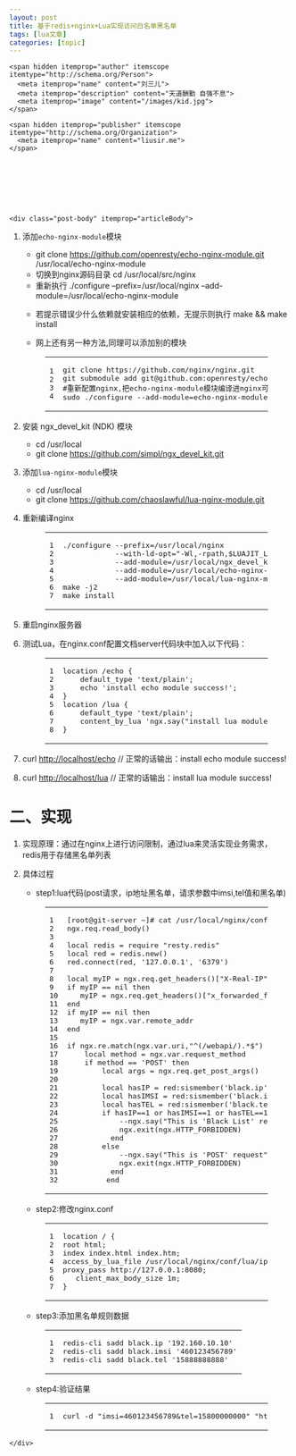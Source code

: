 ```yaml
---
layout: post
title: 基于redis+nginx+Lua实现访问白名单黑名单 
tags: [lua文章]
categories: [topic]
---
```


    

    <span hidden itemprop="author" itemscope itemtype="http://schema.org/Person">
      <meta itemprop="name" content="刘三儿">
      <meta itemprop="description" content="天道酬勤 自强不息">
      <meta itemprop="image" content="/images/kid.jpg">
    </span>

    <span hidden itemprop="publisher" itemscope itemtype="http://schema.org/Organization">
      <meta itemprop="name" content="liusir.me">
    </span>

    
      
    

    
    
    
    <div class="post-body" itemprop="articleBody">

      
      

      
        
<ol>
<li>
<p>添加<code>echo-nginx-module</code>模块</p>
<ul>
<li>git clone <a href="https://github.com/openresty/echo-nginx-module.git" target="_blank" rel="noopener noreferrer">https://github.com/openresty/echo-nginx-module.git</a> /usr/local/echo-nginx-module</li>
<li>切换到nginx源码目录 cd /usr/local/src/nginx</li>
<li>重新执行 ./configure –prefix=/usr/local/nginx –add-module=/usr/local/echo-nginx-module</li>
<li>
<p>若提示错误少什么依赖就安装相应的依赖，无提示则执行 make &amp;&amp; make install</p>
</li>
<li>
<p>网上还有另一种方法,同理可以添加别的模块</p>
</li>
</ul>
<figure class="highlight plain"><table><tr>
<td class="gutter"><pre><span class="line">1</span><br><span class="line">2</span><br><span class="line">3</span><br><span class="line">4</span><br></pre></td>
<td class="code"><pre><span class="line">git clone https://github.com/nginx/nginx.git</span><br><span class="line">git submodule add git@github.com:openresty/echo-nginx-module.git</span><br><span class="line">#重新配置nginx,把echo-nginx-module模块编译进nginx可执行文档</span><br><span class="line">sudo ./configure --add-module=echo-nginx-module</span><br></pre></td>
</tr></table></figure>
</li>
<li>
<p>安装 ngx_devel_kit (NDK) 模块</p>
<ul>
<li>cd /usr/local </li>
<li>git clone <a href="https://github.com/simpl/ngx_devel_kit.git" target="_blank" rel="noopener noreferrer">https://github.com/simpl/ngx_devel_kit.git</a>  </li>
</ul>
</li>
<li>
<p>添加<code>lua-nginx-module</code>模块</p>
<ul>
<li>cd /usr/local </li>
<li>git clone <a href="https://github.com/chaoslawful/lua-nginx-module.git" target="_blank" rel="noopener noreferrer">https://github.com/chaoslawful/lua-nginx-module.git</a>
</li>
</ul>
</li>
<li>
<p>重新编译nginx</p>
<figure class="highlight plain"><table><tr>
<td class="gutter"><pre><span class="line">1</span><br><span class="line">2</span><br><span class="line">3</span><br><span class="line">4</span><br><span class="line">5</span><br><span class="line">6</span><br><span class="line">7</span><br></pre></td>
<td class="code"><pre><span class="line">./configure --prefix=/usr/local/nginx </span><br><span class="line">            --with-ld-opt="-Wl,-rpath,$LUAJIT_LIB" </span><br><span class="line">            --add-module=/usr/local/ngx_devel_kit  </span><br><span class="line">            --add-module=/usr/local/echo-nginx-module </span><br><span class="line">            --add-module=/usr/local/lua-nginx-module </span><br><span class="line">make -j2 </span><br><span class="line">make install</span><br></pre></td>
</tr></table></figure>
</li>
<li>
<p>重启nginx服务器</p>
</li>
<li>
<p>测试Lua，在nginx.conf配置文档server代码块中加入以下代码：</p>
 <figure class="highlight plain"><table><tr>
<td class="gutter"><pre><span class="line">1</span><br><span class="line">2</span><br><span class="line">3</span><br><span class="line">4</span><br><span class="line">5</span><br><span class="line">6</span><br><span class="line">7</span><br><span class="line">8</span><br></pre></td>
<td class="code"><pre><span class="line">location /echo { </span><br><span class="line">    default_type 'text/plain'; </span><br><span class="line">    echo 'install echo module success!'; </span><br><span class="line">} </span><br><span class="line">location /lua { </span><br><span class="line">    default_type 'text/plain'; </span><br><span class="line">    content_by_lua 'ngx.say("install lua module success!")'; </span><br><span class="line">}</span><br></pre></td>
</tr></table></figure>
</li>
<li>
<p>curl <a href="https://liusir.me/http://localhost/echo" target="_blank" rel="noopener noreferrer">http://localhost/echo</a>  // 正常的话输出：install echo module success!</p>
</li>
<li>curl <a href="https://liusir.me/http://localhost/lua" target="_blank" rel="noopener noreferrer">http://localhost/lua</a>   // 正常的话输出：install lua module success!</li>
</ol>
<h1 id="二、实现">
<a href="https://liusir.me/#%E4%BA%8C%E3%80%81%E5%AE%9E%E7%8E%B0" class="headerlink" title="二、实现"></a>二、实现</h1>
<ol>
<li>实现原理：通过在nginx上进行访问限制，通过lua来灵活实现业务需求，redis用于存储黑名单列表</li>
<li>
<p>具体过程</p>
<ul>
<li>step1:lua代码(post请求，ip地址黑名单，请求参数中imsi,tel值和黑名单)</li>
</ul>
<figure class="highlight plain"><table><tr>
<td class="gutter"><pre><span class="line">1</span><br><span class="line">2</span><br><span class="line">3</span><br><span class="line">4</span><br><span class="line">5</span><br><span class="line">6</span><br><span class="line">7</span><br><span class="line">8</span><br><span class="line">9</span><br><span class="line">10</span><br><span class="line">11</span><br><span class="line">12</span><br><span class="line">13</span><br><span class="line">14</span><br><span class="line">15</span><br><span class="line">16</span><br><span class="line">17</span><br><span class="line">18</span><br><span class="line">19</span><br><span class="line">20</span><br><span class="line">21</span><br><span class="line">22</span><br><span class="line">23</span><br><span class="line">24</span><br><span class="line">25</span><br><span class="line">26</span><br><span class="line">27</span><br><span class="line">28</span><br><span class="line">29</span><br><span class="line">30</span><br><span class="line">31</span><br><span class="line">32</span><br></pre></td>
<td class="code"><pre><span class="line">[root@git-server ~]# cat /usr/local/nginx/conf/lua/ipblacklist.lua</span><br><span class="line">ngx.req.read_body()</span><br><span class="line"></span><br><span class="line">local redis = require "resty.redis"</span><br><span class="line">local red = redis.new()</span><br><span class="line">red.connect(red, '127.0.0.1', '6379')</span><br><span class="line"></span><br><span class="line">local myIP = ngx.req.get_headers()["X-Real-IP"]</span><br><span class="line">if myIP == nil then</span><br><span class="line">   myIP = ngx.req.get_headers()["x_forwarded_for"]</span><br><span class="line">end</span><br><span class="line">if myIP == nil then</span><br><span class="line">   myIP = ngx.var.remote_addr</span><br><span class="line">end</span><br><span class="line"></span><br><span class="line">if ngx.re.match(ngx.var.uri,"^(/webapi/).*$") then</span><br><span class="line">    local method = ngx.var.request_method</span><br><span class="line">    if method == 'POST' then</span><br><span class="line">        local args = ngx.req.get_post_args()</span><br><span class="line"></span><br><span class="line">        local hasIP = red:sismember('black.ip',myIP)</span><br><span class="line">        local hasIMSI = red:sismember('black.imsi',args.imsi)</span><br><span class="line">        local hasTEL = red:sismember('black.tel',args.tel)</span><br><span class="line">        if hasIP==1 or hasIMSI==1 or hasTEL==1 then</span><br><span class="line">            --ngx.say("This is 'Black List' request")</span><br><span class="line">            ngx.exit(ngx.HTTP_FORBIDDEN)</span><br><span class="line">          end</span><br><span class="line">        else</span><br><span class="line">            --ngx.say("This is 'POST' request")</span><br><span class="line">            ngx.exit(ngx.HTTP_FORBIDDEN)</span><br><span class="line">          end</span><br><span class="line">         end</span><br></pre></td>
</tr></table></figure>
<ul>
<li>step2:修改nginx.conf</li>
</ul>
<figure class="highlight plain"><table><tr>
<td class="gutter"><pre><span class="line">1</span><br><span class="line">2</span><br><span class="line">3</span><br><span class="line">4</span><br><span class="line">5</span><br><span class="line">6</span><br><span class="line">7</span><br></pre></td>
<td class="code"><pre><span class="line">location / {</span><br><span class="line">root html;</span><br><span class="line">index index.html index.htm;</span><br><span class="line">access_by_lua_file /usr/local/nginx/conf/lua/ipblacklist.lua;</span><br><span class="line">proxy_pass http://127.0.0.1:8080;</span><br><span class="line">   client_max_body_size 1m;</span><br><span class="line">}</span><br></pre></td>
</tr></table></figure>
<ul>
<li>step3:添加黑名单规则数据</li>
</ul>
<figure class="highlight plain"><table><tr>
<td class="gutter"><pre><span class="line">1</span><br><span class="line">2</span><br><span class="line">3</span><br></pre></td>
<td class="code"><pre><span class="line">redis-cli sadd black.ip '192.160.10.10'</span><br><span class="line">redis-cli sadd black.imsi '460123456789'</span><br><span class="line">redis-cli sadd black.tel '15888888888'</span><br></pre></td>
</tr></table></figure>
<ul>
<li>step4:验证结果</li>
</ul>
<figure class="highlight plain"><table><tr>
<td class="gutter"><pre><span class="line">1</span><br></pre></td>
<td class="code"><pre><span class="line">curl -d "imsi=460123456789&amp;tel=15800000000" "http://yourdomain/index.php"</span><br></pre></td>
</tr></table></figure>
</li>
</ol>

      
    </div>